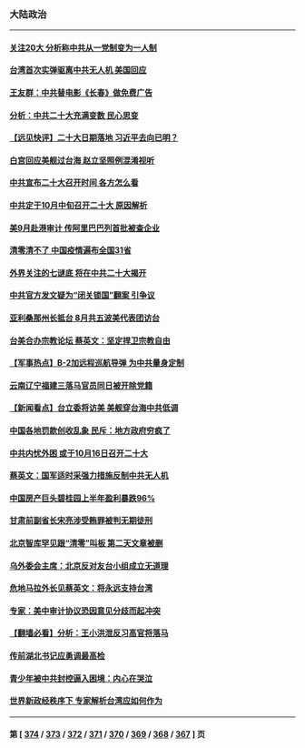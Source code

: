 ### 大陆政治
---
#### [关注20大 分析称中共从一党制变为一人制](../../pages/ncid277/n13814047.md) 
#### [台湾首次实弹驱离中共无人机 美国回应](../../pages/ncid277/n13814105.md) 
#### [王友群：中共替电影《长春》做免费广告](../../pages/ncid277/n13814067.md) 
#### [分析：中共二十大充满变数 民心思变](../../pages/ncid277/n13813926.md) 
#### [【远见快评】二十大日期落地 习近平去向已明？](../../pages/ncid277/n13814073.md) 
#### [白宫回应美舰过台海 赵立坚照例混淆视听](../../pages/ncid277/n13814037.md) 
#### [中共宣布二十大召开时间 各方怎么看](../../pages/ncid277/n13813989.md) 
#### [中共定于10月中旬召开二十大 原因解析](../../pages/ncid277/n13814018.md) 
#### [美9月赴港审计 传阿里巴巴列首批被查企业](../../pages/ncid277/n13813987.md) 
#### [清零清不了 中国疫情遍布全国31省](../../pages/ncid277/n13813867.md) 
#### [外界关注的七谜底 将在中共二十大揭开](../../pages/ncid277/n13813907.md) 
#### [中共官方发文疑为“闭关锁国”翻案 引争议](../../pages/ncid277/n13813766.md) 
#### [亚利桑那州长抵台 8月共五波美代表团访台](../../pages/ncid277/n13813826.md) 
#### [台美合办宗教论坛 蔡英文：坚定捍卫宗教自由](../../pages/ncid277/n13813822.md) 
#### [【军事热点】B-2加远程巡航导弹 为中共量身定制](../../pages/ncid277/n13813296.md) 
#### [云南辽宁福建三落马官员同日被开除党籍](../../pages/ncid277/n13813730.md) 
#### [【新闻看点】台立委将访美 美舰穿台海中共低调](../../pages/ncid277/n13813310.md) 
#### [中国各地罚款创收乱象 民斥：地方政府穷疯了](../../pages/ncid277/n13813735.md) 
#### [中共内忧外困 或于10月16日召开二十大](../../pages/ncid277/n13813765.md) 
#### [蔡英文：国军适时采强力措施反制中共无人机](../../pages/ncid277/n13813757.md) 
#### [中国房产巨头碧桂园上半年盈利暴跌96%](../../pages/ncid277/n13813700.md) 
#### [甘肃前副省长宋亮涉受贿罪被判无期徒刑](../../pages/ncid277/n13813699.md) 
#### [北京智库罕见跟“清零”叫板 第二天文章被删](../../pages/ncid277/n13813675.md) 
#### [乌外委会主席：北京反对友台小组成立无道理](../../pages/ncid277/n13813603.md) 
#### [危地马拉外长见蔡英文：将永远支持台湾](../../pages/ncid277/n13813624.md) 
#### [专家：美中审计协议恐因意见分歧而起冲突](../../pages/ncid277/n13813306.md) 
#### [【翻墙必看】分析：王小洪泄反习高官将落马](../../pages/ncid277/n13813522.md) 
#### [传前湖北书记应勇调最高检](../../pages/ncid277/n13813443.md) 
#### [青少年被中共封控逼入困境：内心在哭泣](../../pages/ncid277/n13813434.md) 
#### [世界新政经秩序下 专家解析台湾应如何作为](../../pages/ncid277/n13812997.md) 

---
#### 第 [ [374](./374.md) / [373](./373.md) / [372](./372.md) / [371](./371.md) / [370](./370.md) / [369](./369.md) / [368](./368.md) / [367](./367.md) ] 页
